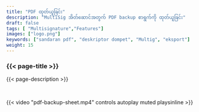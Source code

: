 ```yaml
---
title: "PDF ထုတ်ယူခြင်း"
description: "MultiSig အိတ်ဆောင်အတွက် PDF backup စာရွက်ကို ထုတ်ယူခြင်း"
draft: false
tags: [ "Multisignature","Features"]
images: ["logo.png"]
keywords: ["sandaran pdf", "deskriptor dompet", "Multig", "eksport"]
weight: 15
---
```


### {{< page-title >}} 
{{< page-description >}} 

<br>


{{< video "pdf-backup-sheet.mp4" controls  autoplay muted playsinline >}}